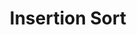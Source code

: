 ---
title: "Insertion Sort"
published: true
morea_id: reading-screencast-2a
morea_summary: "Insertion sort example"
morea_type: reading
morea_sort_order: 1
morea_url: http://www.youtube.com/watch?v=euEquYjVVcQ
morea_labels:
 - Screencast
---